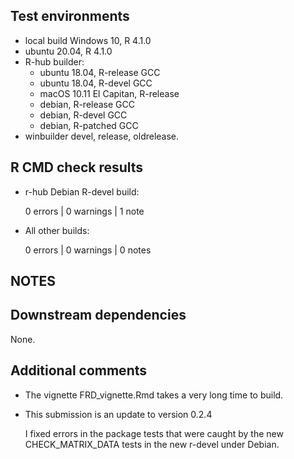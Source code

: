 ## Test environments

* local build Windows 10, R 4.1.0
* ubuntu 20.04, R 4.1.0
* R-hub builder:
    * ubuntu 18.04, R-release GCC
    * ubuntu 18.04, R-devel GCC
    * macOS 10.11 El Capitan, R-release
    * debian, R-release GCC
    * debian, R-devel GCC
    * debian, R-patched GCC
* winbuilder devel, release, oldrelease.

## R CMD check results

* r-hub Debian R-devel build:

    0 errors | 0 warnings | 1 note

* All other builds:

    0 errors | 0 warnings | 0 notes

## NOTES


## Downstream dependencies

None.

## Additional comments

* The vignette FRD_vignette.Rmd takes a very long time to build.
* This submission is an update to version 0.2.4

    I fixed errors in the package tests that were caught by the new
    CHECK_MATRIX_DATA tests in the new r-devel under Debian.
